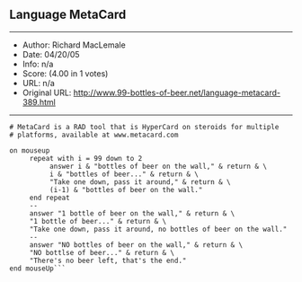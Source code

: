 
## Language MetaCard ##
---
- Author: Richard MacLemale
- Date: 04/20/05
- Info: n/a
- Score:  (4.00 in 1 votes)
- URL: n/a
- Original URL: http://www.99-bottles-of-beer.net/language-metacard-389.html
---

```# This is 99 bottles of beer on the wall, in metacard.
# MetaCard is a RAD tool that is HyperCard on steroids for multiple
# platforms, available at www.metacard.com

on mouseup
     repeat with i = 99 down to 2
          answer i & "bottles of beer on the wall," & return & \
          i & "bottles of beer..." & return & \
          "Take one down, pass it around," & return & \
          (i-1) & "bottles of beer on the wall."
     end repeat
     --
     answer "1 bottle of beer on the wall," & return & \
     "1 bottle of beer..." & return & \
     "Take one down, pass it around, no bottles of beer on the wall."
     --
     answer "NO bottles of beer on the wall," & return & \
     "NO bottlse of beer..." & return & \
     "There's no beer left, that's the end."
end mouseUp```